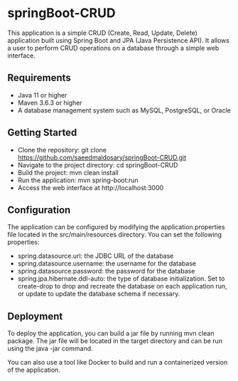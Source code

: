 # springBoot-CRUD

This application is a simple CRUD (Create, Read, Update, Delete) application built using Spring Boot and JPA (Java Persistence API). It allows a user to perform CRUD operations on a database through a simple web interface.

## Requirements
- Java 11 or higher
- Maven 3.6.3 or higher
- A database management system such as MySQL, PostgreSQL, or Oracle
## Getting Started
- Clone the repository: git clone https://github.com/saeedmaldosary/springBoot-CRUD.git
- Navigate to the project directory: cd springBoot-CRUD
- Build the project: mvn clean install
- Run the application: mvn spring-boot:run
- Access the web interface at http://localhost:3000

## Configuration
The application can be configured by modifying the application.properties file located in the src/main/resources directory. You can set the following properties:

- spring.datasource.url: the JDBC URL of the database
- spring.datasource.username: the username for the database
- spring.datasource.password: the password for the database
- spring.jpa.hibernate.ddl-auto: the type of database initialization. Set to create-drop to drop and recreate the database on each application run, or update to update the database schema if necessary.

## Deployment
To deploy the application, you can build a jar file by running mvn clean package. The jar file will be located in the target directory and can be run using the java -jar command.

You can also use a tool like Docker to build and run a containerized version of the application.
